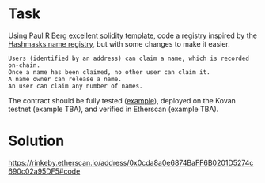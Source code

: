 # Task
Using [Paul R Berg excellent solidity template](https://github.com/paulrberg/solidity-template), code a registry inspired by the [Hashmasks name registry](https://www.thehashmasks.com/names), but with some changes to make it easier.

    Users (identified by an address) can claim a name, which is recorded on-chain.
    Once a name has been claimed, no other user can claim it.
    A name owner can release a name.
    An user can claim any number of names.

The contract should be fully tested ([example](https://github.com/yieldprotocol/yield-utils-v2/blob/main/test/002_erc20.ts)), deployed on the Kovan testnet (example TBA), and verified in Etherscan (example TBA).

# Solution

https://rinkeby.etherscan.io/address/0x0cda8a0e6874BaFF6B0201D5274c690c02a95DF5#code

